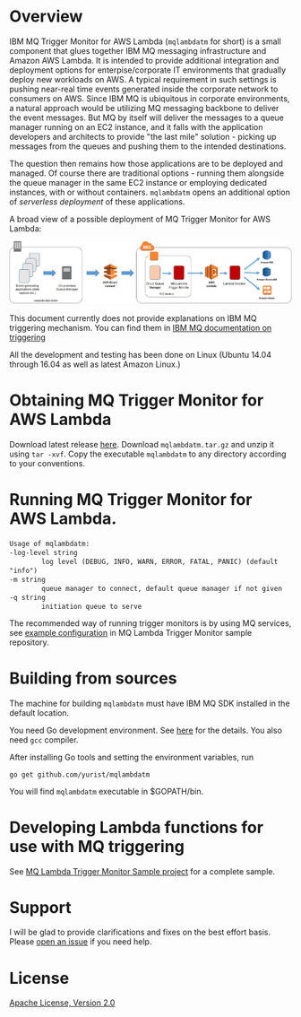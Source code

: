 # Overview

IBM MQ Trigger Monitor for AWS Lambda (`mqlambdatm` for short) is a small component that glues together IBM MQ messaging infrastructure and Amazon AWS Lambda. It is intended to provide additional integration and deployment options for enterpise/corporate IT environments that gradually deploy new workloads on AWS. A typical requirement in such settings is pushing near-real time events generated inside the corporate network to consumers on AWS. Since IBM MQ is ubiquitous in corporate environments, a natural approach would be utilizing MQ messaging backbone to deliver the event messages. But MQ by itself will deliver the messages to a queue manager running on an EC2 instance, and it falls with the application developers and architects to provide "the last mile" solution - picking up messages from the queues and pushing them to the intended destinations.

The question then remains how those applications are to be deployed and managed. Of course there are traditional options - running them alongside the queue manager in the same EC2 instance or employing dedicated instances, with or without containers. `mqlambdatm` opens an additional option of *serverless deployment* of these applications.

A broad view of a possible deployment of MQ Trigger Monitor for AWS Lambda:

![MQ Lambda TM - deployment architecture](doc/mqlambdatm1.jpg)

This document currently does not provide explanations on IBM MQ triggering mechanism. You can find them in [IBM MQ documentation on triggering](https://www.ibm.com/support/knowledgecenter/SSFKSJ_9.0.0/com.ibm.mq.dev.doc/q026910_.htm)

All the development and testing has been done on Linux (Ubuntu 14.04 through 16.04 as well as latest Amazon Linux.)

# Obtaining MQ Trigger Monitor for AWS Lambda

Download latest release [here](https://github.com/yurist/mqlambdatm/releases/latest). Download `mqlambdatm.tar.gz` and unzip it using `tar -xvf`. Copy the executable `mqlambdatm` to any directory according to your conventions.

# Running MQ Trigger Monitor for AWS Lambda.

    Usage of mqlambdatm:
    -log-level string
            log level (DEBUG, INFO, WARN, ERROR, FATAL, PANIC) (default "info")
    -m string
            queue manager to connect, default queue manager if not given
    -q string
            initiation queue to serve

The recommended way of running trigger monitors is by using MQ services, see [example configuration](https://github.com/yurist/mqlambdatm-demo/blob/master/demo/cloud-init/docker/config.mqsc) in MQ Lambda Trigger Monitor sample repository.

# Building from sources

The machine for building `mqlambdatm` must have IBM MQ SDK installed in the default location.

You need Go development environment. See [here](https://golang.org/doc/install) for the details. You also need `gcc` compiler.

After installing Go tools and setting the environment variables, run

``` 
go get github.com/yurist/mqlambdatm
```

You will find `mqlambdatm` executable in $GOPATH/bin.

# Developing Lambda functions for use with MQ triggering

See [MQ Lambda Trigger Monitor Sample project](https://github.com/yurist/mqlambdatm-demo) for a complete sample.

# Support

I will be glad to provide clarifications and fixes on the best effort basis. Please [open an issue](https://github.com/yurist/mqlambdatm/issues) if you need help.

# License

[Apache License, Version 2.0](http://apache.org/licenses/LICENSE-2.0.html)

